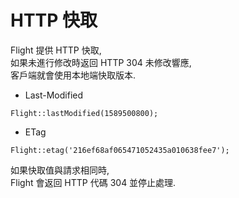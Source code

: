 # HTTP 快取

Flight 提供 HTTP 快取,<br>
如果未進行修改時返回 HTTP 304 未修改響應,<br>
客戶端就會使用本地端快取版本.

- Last-Modified

```
Flight::lastModified(1589500800);
```

- ETag

```
Flight::etag('216ef68af065471052435a010638fee7');
```

如果快取值與請求相同時,<br>
Flight 會返回 HTTP 代碼 304 並停止處理.